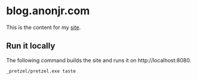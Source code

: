 # blog.anonjr.com

This is the content for my [site](http://blog.anonjr.com).

## Run it locally

The following command builds the site and runs it on http://localhost:8080.

```shell
_pretzel/pretzel.exe taste
```